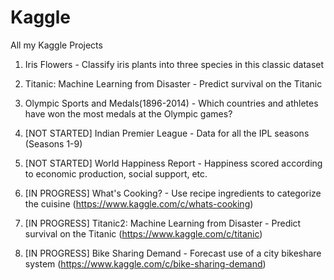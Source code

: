 # Kaggle

All my Kaggle Projects

1. Iris Flowers - Classify iris plants into three species in this classic dataset

2. Titanic: Machine Learning from Disaster - Predict survival on the Titanic

3. Olympic Sports and Medals(1896-2014) - Which countries and athletes have won the most medals at the Olympic games?

4. [NOT STARTED] Indian Premier League - Data for all the IPL seasons (Seasons 1-9)

5. [NOT STARTED] World Happiness Report - Happiness scored according to economic production, social support, etc.

6. [IN PROGRESS] What's Cooking? - Use recipe ingredients to categorize the cuisine (https://www.kaggle.com/c/whats-cooking)

7. [IN PROGRESS] Titanic2: Machine Learning from Disaster - Predict survival on the Titanic (https://www.kaggle.com/c/titanic)

8. [IN PROGRESS] Bike Sharing Demand - Forecast use of a city bikeshare system (https://www.kaggle.com/c/bike-sharing-demand)
